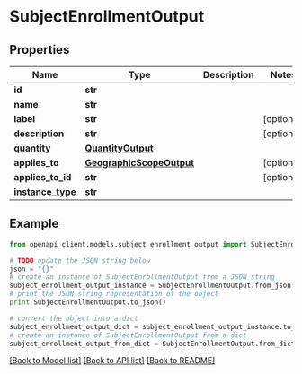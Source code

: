 # SubjectEnrollmentOutput


## Properties
Name | Type | Description | Notes
------------ | ------------- | ------------- | -------------
**id** | **str** |  | 
**name** | **str** |  | 
**label** | **str** |  | [optional] 
**description** | **str** |  | [optional] 
**quantity** | [**QuantityOutput**](QuantityOutput.md) |  | 
**applies_to** | [**GeographicScopeOutput**](GeographicScopeOutput.md) |  | [optional] 
**applies_to_id** | **str** |  | [optional] 
**instance_type** | **str** |  | 

## Example

```python
from openapi_client.models.subject_enrollment_output import SubjectEnrollmentOutput

# TODO update the JSON string below
json = "{}"
# create an instance of SubjectEnrollmentOutput from a JSON string
subject_enrollment_output_instance = SubjectEnrollmentOutput.from_json(json)
# print the JSON string representation of the object
print SubjectEnrollmentOutput.to_json()

# convert the object into a dict
subject_enrollment_output_dict = subject_enrollment_output_instance.to_dict()
# create an instance of SubjectEnrollmentOutput from a dict
subject_enrollment_output_from_dict = SubjectEnrollmentOutput.from_dict(subject_enrollment_output_dict)
```
[[Back to Model list]](../README.md#documentation-for-models) [[Back to API list]](../README.md#documentation-for-api-endpoints) [[Back to README]](../README.md)


